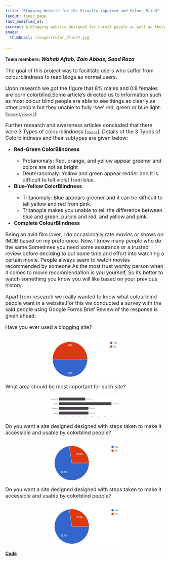 ```yaml
---
title: "Blogging Website for the Visually impaired and Colour Blind"
layout: inner_page
last_modified_at:
excerpt: A blogging website designed for normal people as well as those who are visually impaired or suffer from color-blindness.
image: 
  thumbnail: /images/color_blind4.jpg

---
```

<style>
ul,li,p{font-size:16px;}  
  
img{     
display: block;
margin-left: auto;
margin-right: auto;
max-width: 220px;
max-height: 230px;
    }
</style>

<!-- <img src="/images/color_blind.jpg" class="center" width="400" height="400"> -->

<p class="inner-page">
<h4 style="display: inline;">Team members: <i style="font-size: 16px;">Wahab Aftab, Zain Abbas, Saad Raza</i></h4>
</p>
<p class="inner-page">
The goal of this project was to facilitate users who suffer from colourblindness to read blogs as normal users.
  
Upon research we got the figure that 8% males and 0.8 females are born colorblind.Some article’s directed us to information such as most colour blind people are able to see things as clearly as other people but they unable to fully ‘see’ red, green or blue light. [<a style="font-size: 10px" href="http://www.colourblindawareness.org">Source 1</a>,<a style="font-size: 10px" href="http://www.color-blindness.com/coblis-color-blindness-simulator/">Source 2</a>]

Further research and awareness articles concluded that there were 3 Types of colourblindness [<a style="font-size: 10px" href="https://www.nei.nih.gov/learn-about-eye-health/eye-conditions-and-diseases/color-blindness/types-color-blindness">Source</a>].
Details of the 3 Types of Colorblindness and their subtypes are given below:
<ul>
<b><li>Red-Green ColorBlindness</li></b>
  <ul>
    <li>Protanomaly: Red, orange, and yellow appear greener and colors are not as bright</li>
    <li>Deuteranomaly: Yellow and green appear redder and it is difficult to tell violet from blue.</li>
  </ul>
<b><li>Blue-Yellow ColorBlindness</li></b>
  <ul>
    <li>Tritanomaly: Blue appears greener and it can be difficult to tell yellow and red from pink.</li>
    <li>Tritanopia makes you unable to tell the difference between blue and green, purple and red, and yellow and pink.</li>
  </ul>
<b><li>Complete ColourBlindness</li></b>
</ul>
</p>

<p>
Being an avid film lover, I do occasionally rate movies or shows on IMDB based on my preference. Now, I know many people who do the same.Sometimes you need some assurance or a trusted review before deciding to put some time and effort into watching a certain movie. People always seem to watch movies recommended by someone As the most trust worthy person when it comes to movie recommendation is you yourself, So its better to watch something you know you will like based on your previous history.
</p>
  
<p class="inner-page">
Apart from research we really wanted to know what colourblind people want in a website.For this we conducted a survey with the said people using Google Forms.Brief Review of the response is given ahead:
</p>
<p class="inner-page">Have you ever used a blogging site? </p>
<img src="/images/color1.jpg" style="height:100%;width:100%;">
<p class="inner-page">What area should be most important for such site? </p>
<img src="/images/color2.jpg"  style="height:80%;">
<p class="inner-page">Do you want a site designed designed with steps taken to make it accessible and usable by colorblind people? </p>
<img src="/images/color4.jpg"  style="height:100%;width:100%;">
<p class="inner-page">Do you want a site designed designed with steps taken to make it accessible and usable by colorblind people? </p>
<img src="/images/color4.jpg"  style="height:100%;width:100%;">

 
<h4><b><a href="https://github.com/wahabaftab/IMDB-Rating-Prediction">Code</a></b></h4>




